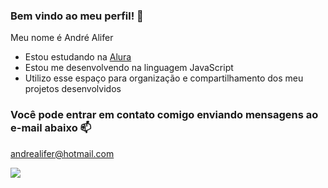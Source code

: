 ### Bem vindo ao meu perfil! 👋

Meu nome é André Alifer

- Estou estudando na [Alura](https:/www.alura.com.br)
- Estou me desenvolvendo na linguagem JavaScript
- Utilizo esse espaço para organização e compartilhamento dos meu projetos desenvolvidos

### Você pode entrar em contato comigo enviando mensagens ao e-mail abaixo 📫

andrealifer@hotmail.com


![](https://media1.tenor.com/m/0hjOGLFaQa0AAAAd/lofi-girl-lofi.gif)
